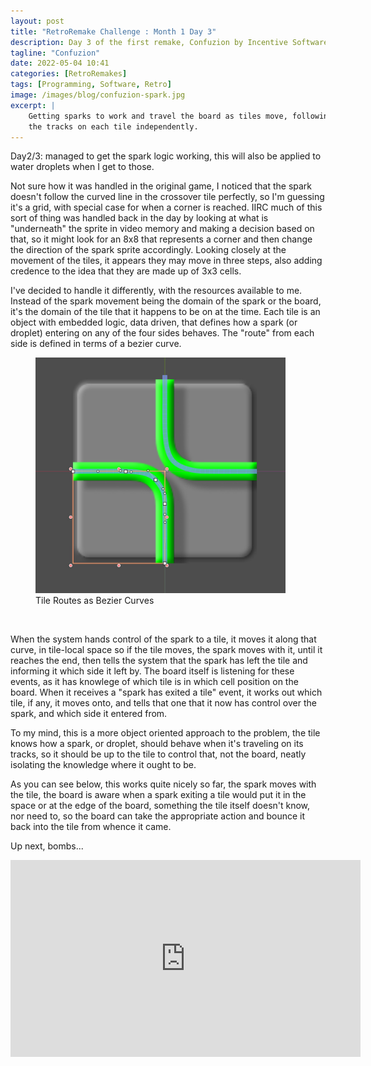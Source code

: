 ```yaml
---
layout: post
title: "RetroRemake Challenge : Month 1 Day 3"
description: Day 3 of the first remake, Confuzion by Incentive Software.
tagline: "Confuzion"
date: 2022-05-04 10:41
categories: [RetroRemakes]
tags: [Programming, Software, Retro]
image: /images/blog/confuzion-spark.jpg
excerpt: |
    Getting sparks to work and travel the board as tiles move, following
    the tracks on each tile independently.
---
```



Day2/3: managed to get the spark logic working, this will also be applied to
water droplets when I get to those. 

Not sure how it was handled in the original game, I noticed that the spark 
doesn't follow the curved line in the crossover tile perfectly, so I'm guessing
it's a grid, with special case for when a corner is reached. IIRC much of this
sort of thing was handled back in the day by looking at what is "underneath" the
sprite in video memory and making a decision based on that, so it might look
for an 8x8 that represents a corner and then change the direction of the spark
sprite accordingly. Looking closely at the movement of the tiles, it appears
they may move in three steps, also adding credence to the idea that they are
made up of 3x3 cells.

I've decided to handle it differently, with the resources available to me. 
Instead of the spark movement being the domain of the spark or the board, it's 
the domain of the tile that it happens to be on at the time. Each tile is an
object with embedded logic, data driven, that defines how a spark (or droplet)
entering on any of the four sides behaves. The "route" from each side is 
defined in terms of a bezier curve. 

<figure>
    <img src="/images/blog/tile_routes.jpg" width="400" alt="Tile Routes">
    <figcaption>Tile Routes as Bezier Curves</figcaption>
</figure>
<br/>


When the system hands control of the spark to a tile, it moves it along that
curve, in tile-local space so if the tile moves, the spark moves with it, until
it reaches the end, then tells the system that the spark has left the tile and
informing it which side it left by. The board itself is listening for these
events, as it has knowlege of which tile is in which cell position on the
board. When it receives a "spark has exited a tile" event, it works out which
tile, if any, it moves onto, and tells that one that it now has control over
the spark, and which side it entered from.

To my mind, this is a more object oriented approach to the problem, the tile
knows how a spark, or droplet, should behave when it's traveling on its tracks, 
so it should be up to the tile to control that, not the board, neatly isolating
the knowledge where it ought to be.

As you can see below, this works quite nicely so far, the spark moves with the 
tile, the board is aware when a spark exiting a tile would put it in the space
or at the edge of the board, something the tile itself doesn't know, nor need
to, so the board can take the appropriate action and bounce it back into the 
tile from whence it came.

Up next, bombs...


<iframe width="560" height="315" src="https://www.youtube.com/embed/UYOW8l0y25I" title="YouTube video player" frameborder="0" allow="accelerometer; autoplay; clipboard-write; encrypted-media; gyroscope; picture-in-picture" allowfullscreen></iframe>
